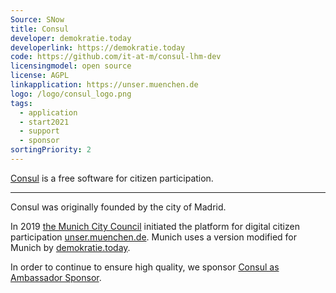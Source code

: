 ```yaml
---
Source: SNow
title: Consul
developer: demokratie.today
developerlink: https://demokratie.today
code: https://github.com/it-at-m/consul-lhm-dev
licensingmodel: open source
license: AGPL
linkapplication: https://unser.muenchen.de
logo: /logo/consul_logo.png
tags:
  - application
  - start2021
  - support
  - sponsor
sortingPriority: 2
---
```


[Consul](https://consuldemocracy.org) is a free software for citizen participation.

---

Consul was originally founded by the city of Madrid.

In 2019 [the Munich City Council](https://www.muenchen-transparent.de/antraege/5651290) initiated the platform for digital citizen participation [unser.muenchen.de](https://unser.muenchen.de).
Munich uses a version modified for Munich by [demokratie.today](https://demokratie.today).

In order to continue to ensure high quality, we sponsor [Consul as Ambassador Sponsor](https://consuldemocracy.org/2024/09/welcoming-our-first-official-project-sponsor/).
